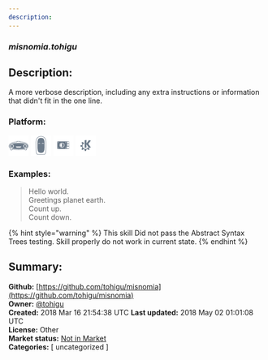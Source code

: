 ```yaml
---
description: 
---
```


### _misnomia.tohigu_  
## Description:  
A more verbose description, including any extra instructions or
information that didn't fit in the one line.  
  
### Platform:  
 ![Mark I](../.gitbook/assets/mark-1-icon.png)  ![Mark II](../.gitbook/assets/mark-2-icon.png)  ![Picroft](../.gitbook/assets/picroft-icon.png)  ![plasmoid](../.gitbook/assets/kde.png)   
### Examples:  
> Hello world.  
> Greetings planet earth.  
> Count up.  
> Count down.  
  
{% hint style="warning" %}
This skill Did not pass the Abstract Syntax Trees testing. Skill properly do not work in current state.
{% endhint %}
  
## Summary:  
**Github:** [https://github.com/tohigu/misnomia](https://github.com/tohigu/misnomia)  
**Owner:** [@tohigu](https://github.com/tohigu)  
**Created:** 2018 Mar 16 21:54:38 UTC  **Last updated:** 2018 May 02 01:01:08 UTC  
**License:** Other  
**Market status:** [Not in Market](https://market.mycroft.ai/skill/)  
**Categories:** [ uncategorized ]   
